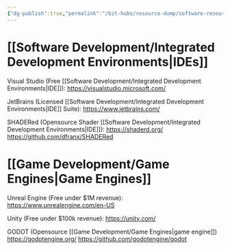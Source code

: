 ```yaml
---
{"dg-publish":true,"permalink":"/bit-hubs/resource-dump/software-resources/","tags":["unfinished"],"noteIcon":"1"}
---
```


# [[Software Development/Integrated Development Environments\|IDEs]] 

Visual Studio (Free [[Software Development/Integrated Development Environments\|IDE]]):
https://visualstudio.microsoft.com/

JetBrains (Licensed [[Software Development/Integrated Development Environments\|IDE]] Suite):
https://www.jetbrains.com/

SHADERed (Opensource Shader [[Software Development/Integrated Development Environments\|IDE]]):
https://shaderd.org/
https://github.com/dfranx/SHADERed

# [[Game Development/Game Engines\|Game Engines]]

Unreal Engine (Free under $1M revenue):
https://www.unrealengine.com/en-US

Unity (Free under $100k revenue):
https://unity.com/

GODOT (Opensource [[Game Development/Game Engines\|game engine]])
https://godotengine.org/
https://github.com/godotengine/godot


